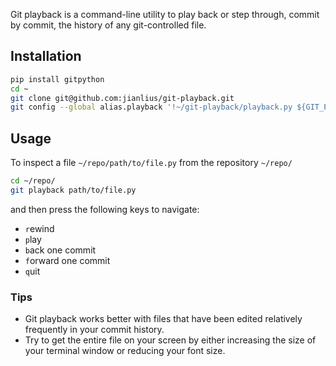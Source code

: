 Git playback is a command-line utility to play back or step through, commit by commit, the history of any git-controlled file.

## Installation
```sh
pip install gitpython
cd ~
git clone git@github.com:jianlius/git-playback.git
git config --global alias.playback '!~/git-playback/playback.py ${GIT_PREFIX:-.}'
```

## Usage
To inspect a file `~/repo/path/to/file.py` from the repository `~/repo/`
```sh
cd ~/repo/
git playback path/to/file.py
```
and then press the following keys to navigate:
* `r`ewind
* `p`lay
* `b`ack one commit
* `f`orward one commit
* `q`uit

### Tips
* Git playback works better with files that have been edited relatively frequently in your commit history.
* Try to get the entire file on your screen by either increasing the size of your terminal window or reducing your font size.
